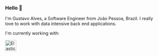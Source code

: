 ### Hello 👋

I'm Gustavo Alves, a Software Engineer from João Pessoa, Brazil. I really love to work with data intensive back end applications.

I'm currently working with:

<a href='https://www.elastic.co/elasticsearch/' target="_blank">
    <img height="36" width="36" src="https://cdn.freebiesupply.com/logos/large/2x/elastic-elasticsearch-logo-png-transparent.png" alt="Elasticsearch"/>
</a>

<!--
**GustavoMA/GustavoMA** is a ✨ _special_ ✨ repository because its `README.md` (this file) appears on your GitHub profile.

Here are some ideas to get you started:

- 🔭 I’m currently working on ...
- 🌱 I’m currently learning ...
- 👯 I’m looking to collaborate on ...
- 🤔 I’m looking for help with ...
- 💬 Ask me about ...
- 📫 How to reach me: ...
- 😄 Pronouns: ...
- ⚡ Fun fact: ...
-->
